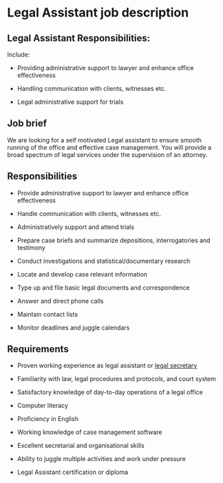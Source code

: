 # Legal Assistant job description


## Legal Assistant Responsibilities:

Include:

* Providing administrative support to lawyer and enhance office effectiveness

* Handling communication with clients, witnesses etc.

* Legal administrative support for trials


## Job brief

We are looking for a self motivated Legal assistant to ensure smooth running of the office and effective case management. You will provide a broad spectrum of legal services under the supervision of an attorney.


## Responsibilities

* Provide administrative support to lawyer and enhance office effectiveness

* Handle communication with clients, witnesses etc.

* Administratively support and attend trials

* Prepare case briefs and summarize depositions, interrogatories and testimony

* Conduct investigations and statistical/documentary research

* Locate and develop case relevant information

* Type up and file basic legal documents and correspondence

* Answer and direct phone calls

* Maintain contact lists

* Monitor deadlines and juggle calendars


## Requirements

* Proven working experience as legal assistant or <a href="https://resources.workable.com/legal-secretary-interview-questions">legal secretary</a>

* Familiarity with law, legal procedures and protocols, and court system

* Satisfactory knowledge of day-to-day operations of a legal office

* Computer literacy

* Proficiency in English

* Working knowledge of case management software

* Excellent secretarial and organisational skills

* Ability to juggle multiple activities and work under pressure

* Legal Assistant certification or diploma
